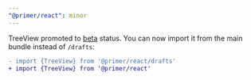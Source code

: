 ```yaml
---
"@primer/react": minor
---
```


TreeView promoted to [beta](https://primer.style/contribute/component-lifecycle#beta) status. You can now import it from the main bundle instead of `/drafts`:

```diff
- import {TreeView} from '@primer/react/drafts'
+ import {TreeView} from '@primer/react'
```
